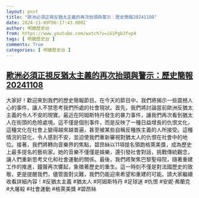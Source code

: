 ```yaml
---
layout: post
title: "歐洲必須正視反猶太主義的再次抬頭與警示：歷史簡報20241108"
date: 2024-11-09T06:17:43.000Z
author: 明鏡歷史台
from: https://www.youtube.com/watch?v=iG1Pgb3fvp4
tags: [ 明鏡歷史台 ]
comments: True
categories: [ 明鏡歷史台 ]
---
```

<!--1731133063000-->
[歐洲必須正視反猶太主義的再次抬頭與警示：歷史簡報20241108](https://www.youtube.com/watch?v=iG1Pgb3fvp4)
------

<div>
大家好！歡迎來到我們的歷史簡報節目。在今天的節目中，我們將揭示一些震撼人心的事件，讓人不禁思考我們所處的社會現狀。首先，我們將討論當前歐洲反猶太主義的令人不安的現實。最近在阿姆斯特丹發生的暴力事件，讓我們再次看到猶太人在街頭的危險處境。這不僅是個別事件，而是反映了一種日益增長的仇恨文化，這種文化在社會上變得越來越普遍，甚至被某些自稱反種族主義的人所接受。這種情況的惡化，令人感到不安，並迫使我們重新審視對猶太人的仇恨在社會中的地位。接著，我們將轉向音樂界的焦點，碧昂絲以11項提名領跑格萊美獎，成為歷史上最多提名的藝術家。她的音樂不僅僅是娛樂，還引發社會對話，挑戰傳統觀念，讓人們重新思考文化和社會運動的關係。最後，我們將聚焦巴黎聖母院，隨著重建工作的推進，鐘聲再次響起，象徵著歷史的重生。這一時刻不僅是對法國歷史的致敬，更是提醒我們，儘管面對災難，我們仍能迎來希望和重建的可能。請大家繼續收看詳細內容！#反猶太主義 #猶太人 #阿姆斯特丹 #足球迷 #仇恨 #安妮·弗蘭克 #大屠殺 #社會運動 #格萊美獎 #碧昂絲
</div>
